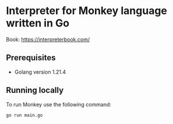 # Interpreter for Monkey language written in Go

Book: https://interpreterbook.com/

## Prerequisites

- Golang version 1.21.4

## Running locally

To run Monkey use the following command:

```bash
go run main.go
```

